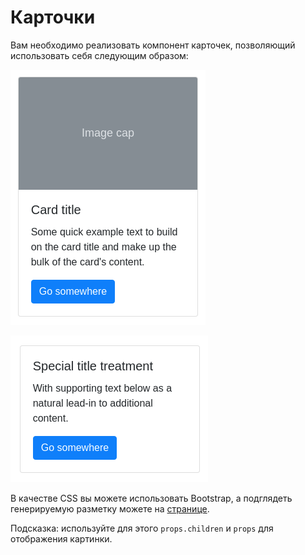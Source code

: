 # Карточки

Вам необходимо реализовать компонент карточек, позволяющий использовать себя следующим образом:

![](./pic/card1.png)

![](./pic/card2.png)

В качестве CSS вы можете использовать Bootstrap, а подглядеть генерируемую разметку можете на [странице]( https://getbootstrap.com/docs/4.3/components/card/).

Подсказка: используйте для этого `props.children` и `props` для отображения картинки.
